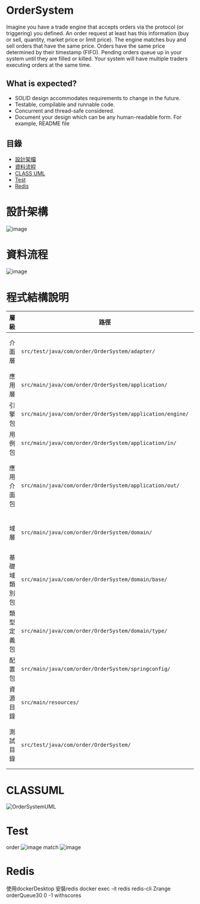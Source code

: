 # OrderSystem

Imagine you have a trade engine that accepts orders via the protocol (or triggering) 
you defined. An order request at least has this information (buy or sell, quantity, 
market price or limit price).
The engine matches buy and sell orders that have the same price. Orders have the 
same price determined by their timestamp (FIFO). Pending orders queue up in your 
system until they are filled or killed. Your system will have multiple traders executing 
orders at the same time.
## What is expected?
- SOLID design accommodates requirements to change in the future.
- Testable, compilable and runnable code.
- Concurrent and thread-safe considered.
- Document your design which can be any human-readable form. For example, 
README file

## 目錄

- [設計架檔](#設計架構)
- [資料流程](#資料流程)
- [CLASS UML](#CLASSUML)
- [Test](#Test)
- [Redis](#Redis)

# 設計架構
![image](https://github.com/alar2000kimo5/OrderSystem/assets/79575202/1f46f856-9547-4c5c-8076-3524e1eeae67)

# 資料流程
![image](https://github.com/alar2000kimo5/OrderSystem/assets/79575202/e1eb4c2a-16ed-4a9c-b84c-113f673b8e2a)

# 程式結構說明

| 層級            | 路徑                                                        | 功能描述                                                                                                                                                  |
|-----------------|-------------------------------------------------------------|-----------------------------------------------------------------------------------------------------------------------------------------------------------|
| 介面層          | `src/test/java/com/order/OrderSystem/adapter/`              | clean 架構中隔離效果 adapter/in 主要為controller 進行request/response資料轉換，adapter/out 為 application/out 隔離第三方行為實作                         |                                   
| 應用層          | `src/main/java/com/order/OrderSystem/application/`           |應用邏輯，包括訂單匹配引擎、訂單實作用例。                                                                                                             |
| 引擎包          | `src/main/java/com/order/OrderSystem/application/engine/`   | 包含 `OrderMatchEngine.java`，`Order.java`，實現訂單和訂單匹配引擎邏輯。                                                                                |
| 用例包        | `src/main/java/com/order/OrderSystem/application/in/`       | 包含 `OrderUseCase.java` 實現應用用例。                                                                                          |
| 應用介面包          | `src/main/java/com/order/OrderSystem/application/out/`      | 此包內部只有介面提供給應用層使用 `OrderRepository.java`、`RedisLockService.java`、`RedisQueueZSetService.java` 和 `RedisService.java`，處理數據存取和Redis服務。                 |
| 域層            | `src/main/java/com/order/OrderSystem/domain/`               | 定義和實現資料類，包括抽象匹配引擎類 `MatchEngine.java`、應用介面類 `UseCase.java`、訂單抽象類 `Order.java` 和實現資料類 `OrderMatchEntity.java`。  |
| 基礎域類別包    | `src/main/java/com/order/OrderSystem/domain/base/`          | 包含 `BaseOrder.java`，定義訂單的基礎結構。                                                                                                              |
| 類型定義包      | `src/main/java/com/order/OrderSystem/domain/type/`          | 包含 `InComeType.java` 和 `PriceType.java`，定義買賣、市價或限價類。                                                                                               |
| 配置包          | `src/main/java/com/order/OrderSystem/springconfig/`         | 包含 `RedisConfig.java`，配置 Spring 和 Redis 的相關設置。                                                                                               |
| 資源目錄        | `src/main/resources/`                                       | 包含 `application.properties`，應用程序的配置文件。                                                                                                      |
| 測試目錄        | `src/test/java/com/order/OrderSystem/`                      | 包含測試代碼，如 `BaseOrderSystemApplicationTests.java`，`RedisLockServiceImplTest.java`，`RedisQueueZSetServiceImplTest.java`，`OrderMatchEngineTest.java`。 |


# CLASSUML
![OrderSystemUML](https://github.com/alar2000kimo5/OrderSystem/assets/79575202/c84e5212-a186-49cb-8a68-eac03025bdae)

# Test
order
![image](https://github.com/alar2000kimo5/OrderSystem/assets/79575202/f92a5ad3-2338-44ab-bdea-e6c48bb7cce0)
match
![image](https://github.com/alar2000kimo5/OrderSystem/assets/79575202/f23a8217-4448-48fd-b08b-381fe3dac2e8)


# Redis
使用dockerDesktop 安裝redis
docker exec -it redis redis-cli
Zrange orderQueue30 0 -1 withscores








